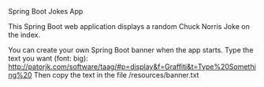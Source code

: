 Spring Boot Jokes App

This Spring Boot web application displays a random Chuck Norris Joke on the index.

You can create your own Spring Boot banner when the app starts.
    Type the text you want (font: big):
    http://patorjk.com/software/taag/#p=display&f=Graffiti&t=Type%20Something%20
    Then copy the text in the file /resources/banner.txt
    
    